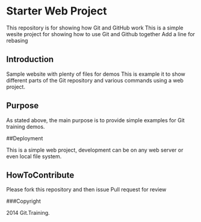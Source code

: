 # Starter Web Project

This repository is for showing how Git and GitHub work
This is a simple wesite project for showing how to use Git and Github together
Add a line for rebasing

## Introduction

Sample website with plenty of files for demos
This is example it to show different parts of the Git repository and various commands using a web project.

## Purpose

As stated above, the main purpose is to provide simple examples for Git training demos.

##Deployment

This is a simple web project, development can be on any web server or even local file system.

## HowToContribute

Please fork this repository and then issue Pull request for review

###Copyright

2014 Git.Training.